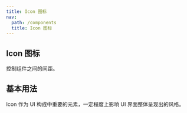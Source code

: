 ```yaml
---
title: Icon 图标
nav:
  path: /components
  title: Icon 图标
---
```


## Icon 图标

控制组件之间的间距。

## 基本用法

Icon 作为 UI 构成中重要的元素，一定程度上影响 UI 界面整体呈现出的风格。

<code src="./demo/index.tsx">

<API></API>
